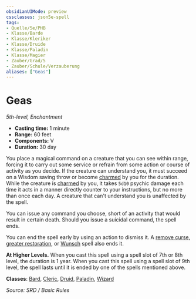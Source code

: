 ```yaml
---
obsidianUIMode: preview
cssclasses: json5e-spell
tags:
- Quelle/5e/PHB
- Klasse/Barde
- Klasse/Kleriker
- Klasse/Druide
- Klasse/Paladin
- Klasse/Magier
- Zauber/Grad/5
- Zauber/Schule/Verzauberung
aliases: ["Geas"]
---
```

# Geas
*5th-level, Enchantment*  

- **Casting time:** 1 minute
- **Range:** 60 feet
- **Components:** V
- **Duration:** 30 day

You place a magical command on a creature that you can see within range, forcing it to carry out some service or refrain from some action or course of activity as you decide. If the creature can understand you, it must succeed on a Wisdom saving throw or become [charmed](rules/conditions.md#charmed) by you for the duration. While the creature is [charmed](rules/conditions.md#charmed) by you, it takes `5d10` psychic damage each time it acts in a manner directly counter to your instructions, but no more than once each day. A creature that can't understand you is unaffected by the spell.

You can issue any command you choose, short of an activity that would result in certain death. Should you issue a suicidal command, the spell ends.

You can end the spell early by using an action to dismiss it. A [remove curse](Fluch%20brechen.md), [greater restoration](Vollständige-Genesung.md), or [Wunsch](Wunsch.md) spell also ends it.

**At Higher Levels.** When you cast this spell using a spell slot of 7th or 8th level, the duration is 1 year. When you cast this spell using a spell slot of 9th level, the spell lasts until it is ended by one of the spells mentioned above.

**Classes**: [Bard](../Klassen/Barde.md), [Cleric](../Klassen/Kleriker.md), [Druid](Dungeons%20&%20Dragons/Wikipedia%20der%20Vergessenen%20Reiche/Kompendium%20der%20Vergessenen%20Reiche/Klassen/druid.md), [Paladin](../Klassen/Paladin.md), [Wizard](../Klassen/Magier.md)

*Source: SRD / Basic Rules*